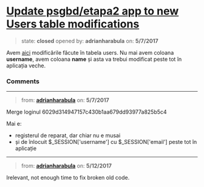 # [Update psgbd/etapa2 app to new Users table modifications](https://github.com/adrianharabula/condr/issues/54)

> state: **closed** opened by: **adrianharabula** on: **5/7/2017**

Avem [aici](https://github.com/adrianharabula/condr/issues/48#issuecomment-299665703) modificările făcute în tabela users. Nu mai avem coloana __username__, avem coloana __name__ și asta va trebui modificat peste tot în aplicația veche.

### Comments

---
> from: [**adrianharabula**](https://github.com/adrianharabula/condr/issues/54#issuecomment-299667928) on: **5/7/2017**

Merge loginul 6029d314947157c430b1aa679dd93977a825b5c4

Mai e:
 * registerul de reparat, dar chiar nu e musai
 * și de înlocuit $_SESSION[&#x27;username&#x27;] cu $_SESSION[&#x27;email&#x27;] peste tot în aplicație
---
> from: [**adrianharabula**](https://github.com/adrianharabula/condr/issues/54#issuecomment-300925350) on: **5/12/2017**

Irelevant, not enough time to fix broken old code.
